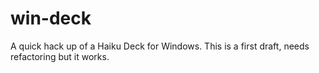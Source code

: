 win-deck
========

A quick hack up of a Haiku Deck for Windows.  This is a first draft, needs refactoring but it works.
